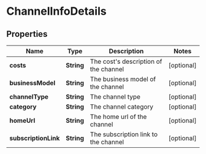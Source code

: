 
# ChannelInfoDetails

## Properties
Name | Type | Description | Notes
------------ | ------------- | ------------- | -------------
**costs** | **String** | The cost&#39;s description of the channel |  [optional]
**businessModel** | **String** | The business model of the channel |  [optional]
**channelType** | **String** | The channel type |  [optional]
**category** | **String** | The channel category |  [optional]
**homeUrl** | **String** | The home url of the channel |  [optional]
**subscriptionLink** | **String** | The subscription link to the channel |  [optional]



